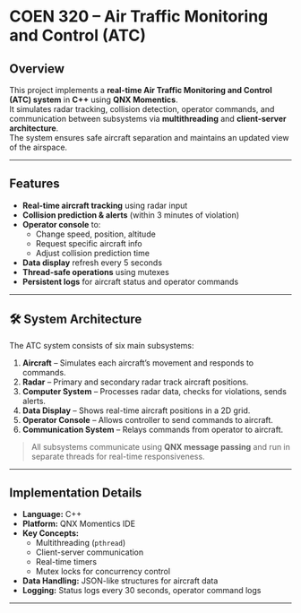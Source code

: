 # COEN 320 – Air Traffic Monitoring and Control (ATC)

##  Overview
This project implements a **real-time Air Traffic Monitoring and Control (ATC) system** in **C++** using **QNX Momentics**.  
It simulates radar tracking, collision detection, operator commands, and communication between subsystems via **multithreading** and **client-server architecture**.  
The system ensures safe aircraft separation and maintains an updated view of the airspace.

---

##  Features
- **Real-time aircraft tracking** using radar input
- **Collision prediction & alerts** (within 3 minutes of violation)
- **Operator console** to:
  - Change speed, position, altitude
  - Request specific aircraft info
  - Adjust collision prediction time
- **Data display** refresh every 5 seconds
- **Thread-safe operations** using mutexes
- **Persistent logs** for aircraft status and operator commands

---

## 🛠 System Architecture
The ATC system consists of six main subsystems:

1. **Aircraft** – Simulates each aircraft’s movement and responds to commands.
2. **Radar** – Primary and secondary radar track aircraft positions.
3. **Computer System** – Processes radar data, checks for violations, sends alerts.
4. **Data Display** – Shows real-time aircraft positions in a 2D grid.
5. **Operator Console** – Allows controller to send commands to aircraft.
6. **Communication System** – Relays commands from operator to aircraft.

> All subsystems communicate using **QNX message passing** and run in separate threads for real-time responsiveness.

---

##  Implementation Details
- **Language:** C++
- **Platform:** QNX Momentics IDE
- **Key Concepts:**
  - Multithreading (`pthread`)
  - Client-server communication
  - Real-time timers
  - Mutex locks for concurrency control
- **Data Handling:** JSON-like structures for aircraft data
- **Logging:** Status logs every 30 seconds, operator command logs

---

